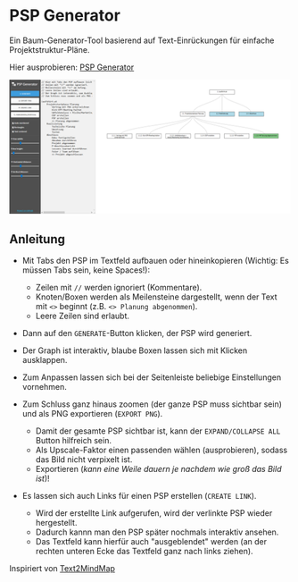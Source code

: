 # PSP Generator
Ein Baum-Generator-Tool basierend auf Text-Einrückungen für einfache Projektstruktur-Pläne.

Hier ausprobieren: [PSP Generator](https://tryops.github.io/psp-generator/)

![Screenshot](res/screenshot.png)

## Anleitung
- Mit Tabs den PSP im Textfeld aufbauen oder hineinkopieren (Wichtig: Es müssen Tabs sein, keine Spaces!):
  - Zeilen mit `//` werden ignoriert (Kommentare).
  - Knoten/Boxen werden als Meilensteine dargestellt, wenn der Text mit `<>` beginnt (z.B. `<> Planung abgenommen`).
  - Leere Zeilen sind erlaubt.
- Dann auf den `GENERATE`-Button klicken, der PSP wird generiert.
- Der Graph ist interaktiv, blaube Boxen lassen sich mit Klicken ausklappen.
- Zum Anpassen lassen sich bei der Seitenleiste beliebige Einstellungen vornehmen.
- Zum Schluss ganz hinaus zoomen (der ganze PSP muss sichtbar sein) und als PNG exportieren (`EXPORT PNG`).
  - Damit der gesamte PSP sichtbar ist, kann der `EXPAND/COLLAPSE ALL` Button hilfreich sein. 
  - Als Upscale-Faktor einen passenden wählen (ausprobieren), sodass das Bild nicht verpixelt ist. 
  - Exportieren (_kann eine Weile dauern je nachdem wie groß das Bild ist_)!
  
- Es lassen sich auch Links für einen PSP erstellen (`CREATE LINK`). 
  - Wird der erstellte Link aufgerufen, wird der verlinkte PSP wieder hergestellt. 
  - Dadurch kannn man den PSP später nochmals interaktiv ansehen. 
  - Das Textfeld kann hierfür auch "ausgeblendet" werden (an der rechten unteren Ecke das Textfeld ganz nach links ziehen). 


Inspiriert von [Text2MindMap](https://tobloef.com/text2mindmap/)
